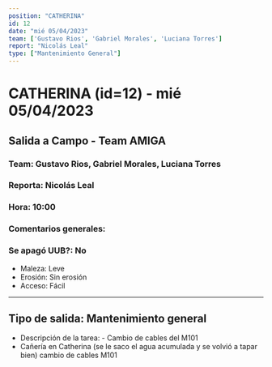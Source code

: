 ```yaml
---
position: "CATHERINA"
id: 12
date: "mié 05/04/2023"
team: ['Gustavo Rios', 'Gabriel Morales', 'Luciana Torres']
report: "Nicolás Leal"
type: ["Mantenimiento General"]
---
```


# CATHERINA (id=12) - mié 05/04/2023
## Salida a Campo - Team AMIGA
### Team: Gustavo Rios, Gabriel Morales, Luciana Torres
### Reporta: Nicolás Leal
### Hora: 10:00
### Comentarios generales: 
### Se apagó UUB?: No 
- Maleza: Leve
- Erosión: Sin erosión
- Acceso: Fácil
---------
## Tipo de salida: Mantenimiento general
   - Descripción de la tarea: - Cambio de cables del M101
- Cañería en Catherina (se le saco el agua acumulada y se volvió a tapar bien) cambio de cables M101
